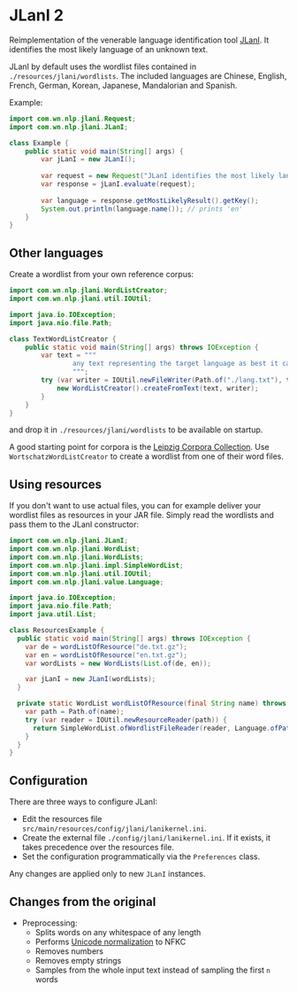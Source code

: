 # JLanI 2

Reimplementation of the venerable language identification
tool [JLanI](https://toolbox.wortschatz.uni-leipzig.de/toolbox/textclassification/jlani).
It identifies the most likely language of an unknown text.

JLanI by default uses the wordlist files contained in ``./resources/jlani/wordlists``.
The included languages are Chinese, English, French, German, Korean, Japanese, Mandalorian and Spanish.

Example:

````java
import com.wn.nlp.jlani.Request;
import com.wn.nlp.jlani.JLanI;

class Example {
	public static void main(String[] args) {
		var jLanI = new JLanI();
		
		var request = new Request("JLanI identifies the most likely language of an unknown text");
		var response = jLanI.evaluate(request);
		
		var language = response.getMostLikelyResult().getKey();
		System.out.println(language.name()); // prints 'en'
	}
}
````

## Other languages

Create a wordlist from your own reference corpus:

````java
import com.wn.nlp.jlani.WordListCreator;
import com.wn.nlp.jlani.util.IOUtil;

import java.io.IOException;
import java.nio.file.Path;

class TextWordListCreator {
	public static void main(String[] args) throws IOException {
		var text = """
				any text representing the target language as best it can
				""";
		try (var writer = IOUtil.newFileWriter(Path.of("./lang.txt"), true)) {
			new WordListCreator().createFromText(text, writer);
		}
	}
}
````

and drop it in ``./resources/jlani/wordlists`` to be available on startup.

A good starting point for corpora is the [Leipzig Corpora Collection](https://wortschatz.uni-leipzig.de/en/download).
Use ``WortschatzWordListCreator`` to create a wordlist from one of their word files.

## Using resources

If you don't want to use actual files, you can for example deliver your wordlist files as resources in your JAR file.
Simply read the wordlists and pass them to the JLanI constructor:

````java
import com.wn.nlp.jlani.JLanI;
import com.wn.nlp.jlani.WordList;
import com.wn.nlp.jlani.WordLists;
import com.wn.nlp.jlani.impl.SimpleWordList;
import com.wn.nlp.jlani.util.IOUtil;
import com.wn.nlp.jlani.value.Language;

import java.io.IOException;
import java.nio.file.Path;
import java.util.List;

class ResourcesExample {
  public static void main(String[] args) throws IOException {
    var de = wordListOfResource("de.txt.gz");
    var en = wordListOfResource("en.txt.gz");
    var wordLists = new WordLists(List.of(de, en));

    var jLanI = new JLanI(wordLists);
  }

  private static WordList wordListOfResource(final String name) throws IOException {
    var path = Path.of(name);
    try (var reader = IOUtil.newResourceReader(path)) {
      return SimpleWordList.ofWordlistFileReader(reader, Language.ofPath(path));
    }
  }
}
````

## Configuration

There are three ways to configure JLanI:

- Edit the resources file ``src/main/resources/config/jlani/lanikernel.ini``.
- Create the external file ``./config/jlani/lanikernel.ini``. If it exists, it takes precedence over the resources file.
- Set the configuration programmatically via the ``Preferences`` class.

Any changes are applied only to new ``JLanI`` instances.

## Changes from the original

- Preprocessing:
  - Splits words on any whitespace of any length
  - Performs [Unicode normalization](https://docs.oracle.com/javase/tutorial/i18n/text/normalizerapi.html) to NFKC
  - Removes numbers
  - Removes empty strings
  - Samples from the whole input text instead of sampling the first ``n`` words

